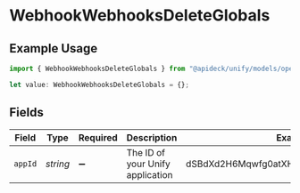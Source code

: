 # WebhookWebhooksDeleteGlobals

## Example Usage

```typescript
import { WebhookWebhooksDeleteGlobals } from "@apideck/unify/models/operations";

let value: WebhookWebhooksDeleteGlobals = {};
```

## Fields

| Field                                   | Type                                    | Required                                | Description                             | Example                                 |
| --------------------------------------- | --------------------------------------- | --------------------------------------- | --------------------------------------- | --------------------------------------- |
| `appId`                                 | *string*                                | :heavy_minus_sign:                      | The ID of your Unify application        | dSBdXd2H6Mqwfg0atXHXYcysLJE9qyn1VwBtXHX |